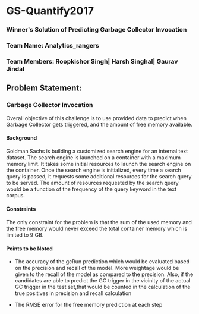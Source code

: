 # GS-Quantify2017
### Winner's Solution of Predicting Garbage Collector Invocation

### Team Name: Analytics_rangers

### Team Members: Roopkishor Singh| Harsh Singhal| Gaurav Jindal

## Problem Statement:

### Garbage Collector Invocation 

Overall objective of this challenge is to use provided data to predict when Garbage Collector gets triggered,
and the amount of free memory available.

#### Background

Goldman Sachs is building a customized search engine for an internal text dataset. The search engine is launched
on a container with a maximum memory limit. It takes some initial resources to launch the search engine on the container.
Once the search engine is initialized, every time a search query is passed, it requests some additional resources 
for the search query to be served. The amount of resources requested by the search query would be a function of the
frequency of the query keyword in the text corpus.

#### Constraints

The only constraint for the problem is that the sum of the used memory and the free memory would never exceed the 
total container memory which is limited to 9 GB.

#### Points to be Noted

- The accuracy of the gcRun prediction which would be evaluated based on the precision and recall of the model.
More weightage would be given to the recall of the model as compared to the precision. Also, if the candidates
are able to predict the GC trigger in the vicinity of the actual GC trigger in the test set,that would be counted 
in the calculation of the true positives in precision and recall calculation

- The RMSE error for the free memory prediction at each step




